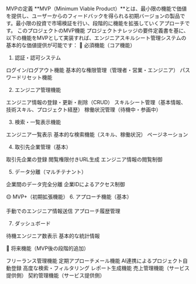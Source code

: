 MVPの定義
**MVP（Minimum Viable Product）**とは、最小限の機能で価値を提供し、ユーザーからのフィードバックを得られる初期バージョンの製品です。最小限の投資で市場検証を行い、段階的に機能を拡張していくアプローチです。
このプロジェクトのMVP機能
プロジェクトナレッジの要件定義書を基に、以下の機能をMVPとして実装すれば、エンジニアスキルシート管理システムの基本的な価値提供が可能です：
🔴 必須機能（コア機能）
1. 認証・認可システム

ログイン/ログアウト機能
基本的な権限管理（管理者・営業・エンジニア）
パスワードリセット機能

2. エンジニア管理機能

エンジニア情報の登録・更新・削除（CRUD）
スキルシート管理（基本情報、技術スキル、プロジェクト経歴）
稼働状況管理（待機中・参画中）

3. 検索・一覧表示機能

エンジニア一覧表示
基本的な検索機能（スキル、稼働状況）
ページネーション

4. 取引先企業管理（基本）

取引先企業の登録
閲覧権限付きURL生成
エンジニア情報の閲覧制御

5. データ分離（マルチテナント）

企業間のデータ完全分離
企業IDによるアクセス制御

🟡 MVP+（初期拡張機能）
6. アプローチ機能（基本）

手動でのエンジニア情報送信
アプローチ履歴管理

7. ダッシュボード

待機エンジニア数表示
基本的な統計情報

🔵 将来機能（MVP後の段階的追加）

フリーランス管理機能
定期アプローチメール機能
AI連携によるプロジェクト自動登録
高度な検索・フィルタリング
レポート生成機能
売上管理機能（サービス提供側）
契約管理機能（サービス提供側）